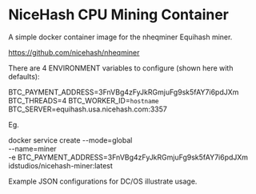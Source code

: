NiceHash CPU Mining Container
=============================

A simple docker container image for the nheqminer Equihash miner.

https://github.com/nicehash/nheqminer

There are 4 ENVIRONMENT variables to configure (shown here with defaults):

  BTC_PAYMENT_ADDRESS=3FnVBg4zFyJkRGmjuFg9sk5fAY7i6pdJXm
  BTC_THREADS=4
  BTC_WORKER_ID=`hostname`
  BTC_SERVER=equihash.usa.nicehash.com:3357

Eg.

  docker service create --mode=global \
    --name=miner \
    -e BTC_PAYMENT_ADDRESS=3FnVBg4zFyJkRGmjuFg9sk5fAY7i6pdJXm \
    idstudios/nicehash-miner:latest

Example JSON configurations for DC/OS illustrate usage.
